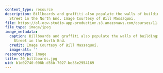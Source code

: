 ```yaml
---
content_type: resource
description: Billboards and graffiti also populate the walls of buildings along Main
  Street in the North End. Image Courtesy of Bill Massaquoi.
file: https://ol-ocw-studio-app-production.s3.amazonaws.com/courses/11-945-springfield-studio-fall-2005/b1d02740008bd56b7027be35e2954169_20_billboards.jpg
file_type: image/jpeg
image_metadata:
  caption: Billboards and graffiti also populate the walls of buildings along Main
    Street in the North End.
  credit: Image Courtesy of Bill Massaquoi.
  image-alt: ''
resourcetype: Image
title: 20_billboards.jpg
uid: b1d02740-008b-d56b-7027-be35e2954169
---
```

